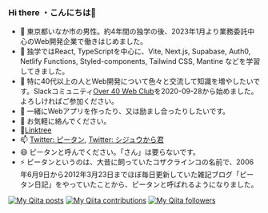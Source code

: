 ### Hi there ・こんにちは👋

- 🔭 東京都いなか市の男性。約4年間の独学の後、2023年1月より業務委託中心のWeb開発企業で働きはじめました。
- 🌱 独学ではReact, TypeScriptを中心に、Vite, Next.js, Supabase, Auth0, Netlify Functions, Styled-components, Tailwind CSS, Mantine などを学習してきました。
- 👯 特に40代以上の人とWeb開発について色々と交流して知識を増やしたいです。Slackコミュニティ[Over 40 Web Club](https://over40web.club/)を2020-09-28から始めました。よろしければご参加ください。
- 🤔 一緒にWebアプリを作ったり、又は励まし合ったりしたいです。
- 💬 お気軽に絡んでください。
- :evergreen_tree:[Linktree](https://linktr.ee/pitang1965)
- 📫 [Twitter: ピータン](https://twitter.com/pitang1965), [Twitter: シジュウから君](https://twitter.com/shijukarakun)
- 😄 ピータンと呼んでください。「さん」は要らないです。
- ⚡ ピータンというのは、大昔に飼っていたコザクラインコの名前で、2006年6月9日から2012年3月23日までほぼ毎日更新していた雑記ブログ「ピータン日記」をやっていたことから、ピータンと呼ばれるようになりました。

[![My Qiita posts](https://qiita-badge.apiapi.app/s/pitang1965/posts.svg)](http://qiita.com/pitang1965) [![My Qiita contributions](https://qiita-badge.apiapi.app/s/pitang1965/contributions.svg)](http://qiita.com/pitang1965) [![My Qiita followers](https://qiita-badge.apiapi.app/s/pitang1965/followers.svg)](http://qiita.com/pitang1965)
